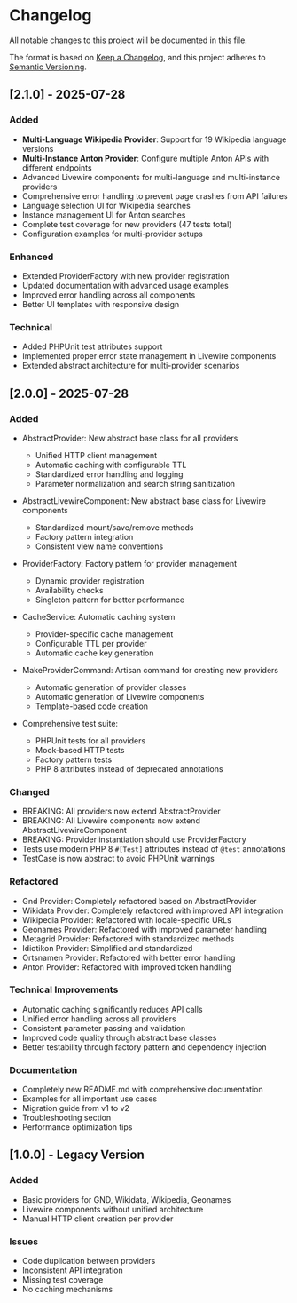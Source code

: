 # Changelog

All notable changes to this project will be documented in this file.

The format is based on [Keep a Changelog](https://keepachangelog.com/en/1.0.0/),
and this project adheres to [Semantic Versioning](https://semver.org/spec/v2.0.0.html).

## [2.1.0] - 2025-07-28

### Added
- **Multi-Language Wikipedia Provider**: Support for 19 Wikipedia language versions
- **Multi-Instance Anton Provider**: Configure multiple Anton APIs with different endpoints
- Advanced Livewire components for multi-language and multi-instance providers
- Comprehensive error handling to prevent page crashes from API failures
- Language selection UI for Wikipedia searches
- Instance management UI for Anton searches
- Complete test coverage for new providers (47 tests total)
- Configuration examples for multi-provider setups

### Enhanced
- Extended ProviderFactory with new provider registration
- Updated documentation with advanced usage examples
- Improved error handling across all components
- Better UI templates with responsive design

### Technical
- Added PHPUnit test attributes support
- Implemented proper error state management in Livewire components
- Extended abstract architecture for multi-provider scenarios

## [2.0.0] - 2025-07-28

### Added

- AbstractProvider: New abstract base class for all providers
  - Unified HTTP client management
  - Automatic caching with configurable TTL
  - Standardized error handling and logging
  - Parameter normalization and search string sanitization
  
- AbstractLivewireComponent: New abstract base class for Livewire components
  - Standardized mount/save/remove methods
  - Factory pattern integration
  - Consistent view name conventions

- ProviderFactory: Factory pattern for provider management
  - Dynamic provider registration
  - Availability checks
  - Singleton pattern for better performance

- CacheService: Automatic caching system
  - Provider-specific cache management
  - Configurable TTL per provider
  - Automatic cache key generation

- MakeProviderCommand: Artisan command for creating new providers
  - Automatic generation of provider classes
  - Automatic generation of Livewire components
  - Template-based code creation

- Comprehensive test suite:
  - PHPUnit tests for all providers
  - Mock-based HTTP tests
  - Factory pattern tests
  - PHP 8 attributes instead of deprecated annotations

### Changed

- BREAKING: All providers now extend AbstractProvider
- BREAKING: All Livewire components now extend AbstractLivewireComponent
- BREAKING: Provider instantiation should use ProviderFactory
- Tests use modern PHP 8 `#[Test]` attributes instead of `@test` annotations
- TestCase is now abstract to avoid PHPUnit warnings

### Refactored

- Gnd Provider: Completely refactored based on AbstractProvider
- Wikidata Provider: Completely refactored with improved API integration
- Wikipedia Provider: Refactored with locale-specific URLs
- Geonames Provider: Refactored with improved parameter handling
- Metagrid Provider: Refactored with standardized methods
- Idiotikon Provider: Simplified and standardized
- Ortsnamen Provider: Refactored with better error handling
- Anton Provider: Refactored with improved token handling

### Technical Improvements

- Automatic caching significantly reduces API calls
- Unified error handling across all providers
- Consistent parameter passing and validation
- Improved code quality through abstract base classes
- Better testability through factory pattern and dependency injection

### Documentation

- Completely new README.md with comprehensive documentation
- Examples for all important use cases
- Migration guide from v1 to v2
- Troubleshooting section
- Performance optimization tips

## [1.0.0] - Legacy Version

### Added

- Basic providers for GND, Wikidata, Wikipedia, Geonames
- Livewire components without unified architecture
- Manual HTTP client creation per provider

### Issues

- Code duplication between providers
- Inconsistent API integration
- Missing test coverage
- No caching mechanisms

